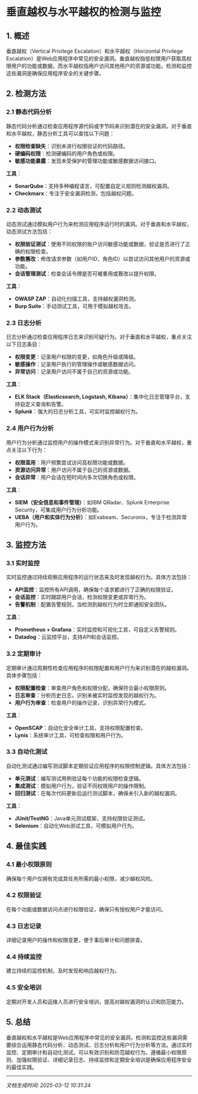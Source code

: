 # 垂直越权与水平越权的检测与监控

## 1. 概述

垂直越权（Vertical Privilege Escalation）和水平越权（Horizontal Privilege Escalation）是Web应用程序中常见的安全漏洞。垂直越权指低权限用户获取高权限用户的功能或数据，而水平越权指用户访问其他用户的资源或功能。检测和监控这些漏洞是确保应用程序安全的关键步骤。

## 2. 检测方法

### 2.1 静态代码分析

静态代码分析通过检查应用程序源代码或字节码来识别潜在的安全漏洞。对于垂直和水平越权，静态分析工具可以查找以下问题：

- **权限检查缺失**：识别未进行权限验证的代码路径。
- **硬编码权限**：检测硬编码的用户角色或权限。
- **敏感功能暴露**：发现未受保护的管理功能或敏感数据访问接口。

**工具**：
- **SonarQube**：支持多种编程语言，可配置自定义规则检测越权漏洞。
- **Checkmarx**：专注于安全漏洞检测，包括越权问题。

### 2.2 动态测试

动态测试通过模拟用户行为来检测应用程序运行时的漏洞。对于垂直和水平越权，动态测试方法包括：

- **权限验证测试**：使用不同权限的账户访问敏感功能或数据，验证是否进行了正确的权限检查。
- **参数篡改**：修改请求参数（如用户ID、角色ID）以尝试访问其他用户的资源或功能。
- **会话管理测试**：检查会话令牌是否可被重用或篡改以提升权限。

**工具**：
- **OWASP ZAP**：自动化扫描工具，支持越权漏洞检测。
- **Burp Suite**：手动测试工具，可用于模拟越权攻击。

### 2.3 日志分析

日志分析通过检查应用程序日志来识别可疑行为。对于垂直和水平越权，重点关注以下日志条目：

- **权限变更**：记录用户权限的变更，如角色升级或降级。
- **敏感操作**：记录用户执行的管理操作或敏感数据访问。
- **异常访问**：记录用户访问不属于自己的资源或功能。

**工具**：
- **ELK Stack（Elasticsearch, Logstash, Kibana）**：集中化日志管理平台，支持自定义查询和告警。
- **Splunk**：强大的日志分析工具，可实时监控越权行为。

### 2.4 用户行为分析

用户行为分析通过监控用户的操作模式来识别异常行为。对于垂直和水平越权，重点关注以下行为：

- **权限滥用**：用户频繁尝试访问高权限功能或数据。
- **资源访问异常**：用户访问不属于自己的资源或数据。
- **会话异常**：用户会话在短时间内多次切换角色或权限。

**工具**：
- **SIEM（安全信息和事件管理）**：如IBM QRadar、Splunk Enterprise Security，可集成用户行为分析功能。
- **UEBA（用户和实体行为分析）**：如Exabeam、Securonix，专注于检测异常用户行为。

## 3. 监控方法

### 3.1 实时监控

实时监控通过持续观察应用程序的运行状态来及时发现越权行为。具体方法包括：

- **API监控**：监控所有API调用，确保每个请求都进行了正确的权限验证。
- **会话监控**：实时跟踪用户会话，检测权限变更或异常行为。
- **告警机制**：配置告警规则，当检测到越权行为时立即通知安全团队。

**工具**：
- **Prometheus + Grafana**：实时监控和可视化工具，可自定义告警规则。
- **Datadog**：云监控平台，支持API和会话监控。

### 3.2 定期审计

定期审计通过周期性检查应用程序的权限配置和用户行为来识别潜在的越权漏洞。具体步骤包括：

- **权限配置检查**：审查用户角色和权限分配，确保符合最小权限原则。
- **日志审查**：分析历史日志，识别未被实时监控发现的越权行为。
- **用户行为审查**：检查用户的操作记录，识别异常行为模式。

**工具**：
- **OpenSCAP**：自动化安全审计工具，支持权限配置检查。
- **Lynis**：系统审计工具，可检查权限和用户行为。

### 3.3 自动化测试

自动化测试通过编写测试脚本定期验证应用程序的权限控制逻辑。具体方法包括：

- **单元测试**：编写测试用例验证每个功能的权限检查逻辑。
- **集成测试**：模拟用户行为，验证不同权限用户的操作限制。
- **回归测试**：在每次代码更新后运行测试脚本，确保未引入新的越权漏洞。

**工具**：
- **JUnit/TestNG**：Java单元测试框架，支持权限验证测试。
- **Selenium**：自动化Web测试工具，可模拟用户行为。

## 4. 最佳实践

### 4.1 最小权限原则

确保每个用户仅拥有完成其任务所需的最小权限，减少越权风险。

### 4.2 权限验证

在每个功能或数据访问点进行权限验证，确保只有授权用户才能访问。

### 4.3 日志记录

详细记录用户的操作和权限变更，便于事后审计和问题排查。

### 4.4 持续监控

建立持续的监控机制，及时发现和响应越权行为。

### 4.5 安全培训

定期对开发人员和运维人员进行安全培训，提高对越权漏洞的认识和防范能力。

## 5. 总结

垂直越权和水平越权是Web应用程序中常见的安全漏洞，检测和监控这些漏洞需要综合运用静态代码分析、动态测试、日志分析和用户行为分析等方法。通过实时监控、定期审计和自动化测试，可以有效识别和防范越权行为。遵循最小权限原则、加强权限验证、详细记录日志、持续监控和定期安全培训是确保应用程序安全的最佳实践。

---

*文档生成时间: 2025-03-12 10:31:24*
